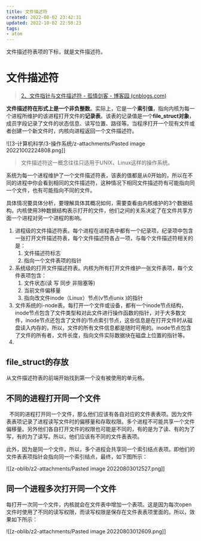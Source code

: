 ```yaml
---
title: 文件描述符
created: 2022-08-02 23:42:31
updated: 2022-10-02 22:50:23
tags: 
- atom
---
```


文件描述符表项的下标，就是文件描述符。

# 文件描述符

> [2、文件指针与文件描述符 - 孤情剑客 - 博客园 (cnblogs.com)](https://www.cnblogs.com/The-explosion/articles/12246297.html)

**文件描述符在形式上是一个非负整数**。实际上，它是一个**索引值**，指向内核为每一个进程所维护的该进程打开文件的**记录表**。该表的记录值是一个**file_struct对象**，成员字段记录了文件的状态信息、读写位置、路径等。当程序打开一个现有文件或者创建一个新文件时，内核向进程返回一个文件描述符。

![[3-计算机科学/3-操作系统/z-attachments/Pasted image 20221002224808.png]]

>文件描述符这一概念往往只适用于UNIX、Linux这样的操作系统。

系统为每一个进程维护了一个文件描述符表，该表的值都是从0开始的，所以在不同的进程中你会看到相同的文件描述符，这种情况下相同文件描述符有可能指向同一个文件，也有可能指向不同的文件。

具体情况要具体分析，要理解具体其概况如何，需要查看由内核维护的3个数据结构。内核使用3种数据结构表示打开的文件，他们之间的关系决定了在文件共享方面一个进程对另一个进程的影响。

1. 进程级的文件描述符表。每个进程在进程表中都有一个纪录项，纪录项中包含一张打开文件描述符表，每个文件描述符各占一项，与每个文件描述符相关的是：
	1. 文件描述符标志
	2. 指向一个文件表项的指针
2. 系统级的打开文件描述符表。内核为所有打开文件维护一张文件表项，每个文件表项包含：
	1. 文件状态(读 写 同步 非阻塞等)
	2. 当前文件偏移量
	3. 指向改文件inode（Linux）节点(v节点unix )的指针
4. 文件系统的i-node表。每打开一个文件或设备，都有一个inode节点结构，inode节点包含了文件类型和对此文件进行操作函数的指针，对于大多数文件，inode节点还包含了文件的i节点索引节点，这些信息是在打开文件时从磁盘读入内存的，所以，文件的所有文件信息都是随时可用的。inode节点包含了文件的所有者，文件长度，指向文件实际数据块在磁盘上位置的指针等。
5. 

## file_struct的存放

从文件描述符表的前端开始找到第一个没有被使用的单元格。


## 不同的进程打开同一个文件

  不同的进程打开同一个文件，那么他们应该有各自对应的文件表表项。因为文件表表项记录了进程读写文件时的偏移量和存取权限。多个进程不可能共享一个文件偏移量。另外他们各自打开文件的权限也可能是不同的，有的是为了读、有的为了写，有的为了读写。所以，他们应该有不同的文件表表项。

此外，因为是同一个文件，所以，多个进程会共享同一个索引结点表项。即他们的文件表表项指针会指向同一个索引结点，最终，如下图所示：

![[z-oblib/z2-attachments/Pasted image 20220803012527.png]]

## 同一个进程多次打开同一个文件

每打开一次同一个文件，内核就会在文件表中增加一个表项。这是因为每次open文件时使用了不同的读写权限，而读写权限是保存在文件表表项里面的。所以，效果如下所示：

![[z-oblib/z2-attachments/Pasted image 20220803012609.png]]
